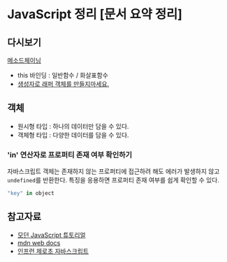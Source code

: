 # JavaScript 정리 [문서 요약 정리]

## 다시보기
[메소드체이닝](https://ko.javascript.info/object-methods)
- this 바인딩 : 일반함수 / 화살표함수
- [생성자로 래퍼 객체를 만들지마세요.](https://ko.javascript.info/primitives-methods)
## 객체
- 원시형 타입 : 하나의 데이터만 담을 수 있다.
- 객체형 타입 : 다양한 데이터를 담을 수 있다.

### 'in' 연산자로 프로퍼티 존재 여부 확인하기
자바스크립트 객체는 존재하지 않는 프로퍼티에 접근하려 해도 에러가 발생하지 않고 `undefined`를 반환한다.
특징을 응용하면 프로퍼티 존재 여부를 쉽게 확인할 수 있다.

```javascript
"key" in object
```

## 참고자료
- [모던 JavaScript 튜토리얼](https://ko.javascript.info/)
- [mdn web docs](https://developer.mozilla.org/ko/docs/Web/JavaScript)
- [인프런 제로초 자바스크립트](https://www.inflearn.com/course/%EB%A0%88%EC%B8%A0%EA%B8%B0%EB%A6%BF-%EC%9E%90%EB%B0%94%EC%8A%A4%ED%81%AC%EB%A6%BD%ED%8A%B8)